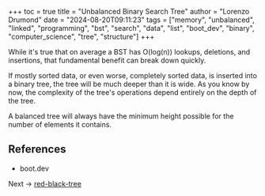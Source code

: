+++
toc = true
title = "Unbalanced Binary Search Tree"
author = "Lorenzo Drumond"
date = "2024-08-20T09:11:23"
tags = ["memory",  "unbalanced",  "linked",  "programming",  "bst",  "search",  "data",  "list",  "boot_dev",  "binary",  "computer_science",  "tree",  "structure"]
+++



While it's true that on average a BST has O(log(n)) lookups, deletions, and insertions, that fundamental benefit can break down quickly.

If mostly sorted data, or even worse, completely sorted data, is inserted into a binary tree, the tree will be much deeper than it is wide. As you know by now, the complexity of the tree's operations depend entirely on the depth of the tree.

A balanced tree will always have the minimum height possible for the number of elements it contains.

## References

- boot.dev

Next -> [red-black-tree](/wiki/red-black-tree/)

